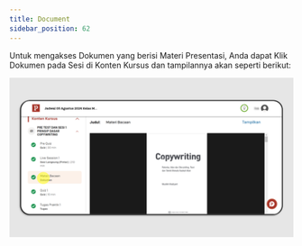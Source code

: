 ```yaml
---
title: Document
sidebar_position: 62
---
```

Untuk mengakses Dokumen yang berisi Materi Presentasi, Anda dapat Klik Dokumen pada Sesi di Konten Kursus dan tampilannya akan seperti berikut:


![](/img/doc-indo-1.png)
